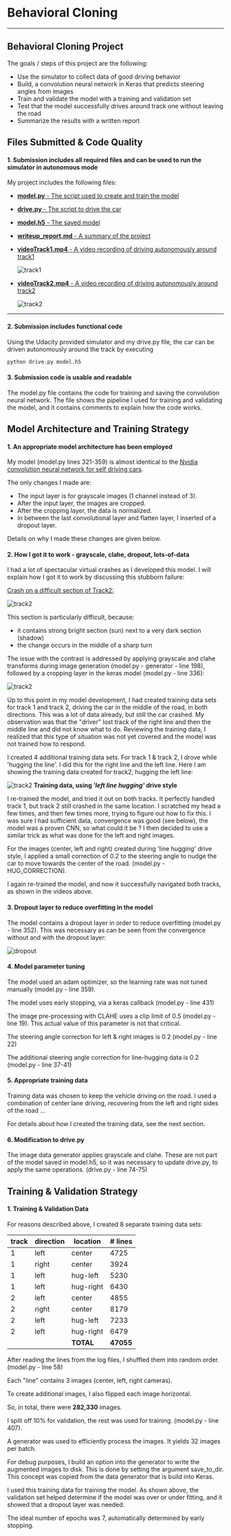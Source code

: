# Behavioral Cloning

---

Behavioral Cloning Project
---

The goals / steps of this project are the following:

* Use the simulator to collect data of good driving behavior
* Build, a convolution neural network in Keras that predicts steering angles from images
* Train and validate the model with a training and validation set
* Test that the model successfully drives around track one without leaving the road
* Summarize the results with a written report

Files Submitted & Code Quality
---

#### 1. Submission includes all required files and can be used to run the simulator in autonomous mode

My project includes the following files:

- [<b>model.py</b> - The script used to create and train the model](https://github.com/ArjaanBuijk/CarND_Behavioral_Cloning_P3/blob/master/model.py)
- [<b>drive.py</b> - The script to drive the car](https://github.com/ArjaanBuijk/CarND_Behavioral_Cloning_P3/blob/master/drive.py)
- [<b>model.h5</b> - The saved model](https://github.com/ArjaanBuijk/CarND_Behavioral_Cloning_P3/blob/master/model.h5)
- [<b>writeup_report.md</b> - A summary of the project](https://github.com/ArjaanBuijk/CarND_Behavioral_Cloning_P3/blob/master/writeup_report.md)
- [<b>videoTrack1.mp4</b> - A video recording of driving autonomously around track1](https://github.com/ArjaanBuijk/CarND_Behavioral_Cloning_P3/blob/master/videoTrack1.mp4)

    ![track1](https://github.com/ArjaanBuijk/CarND_Behavioral_Cloning_P3/blob/master/images/videoTrack1-r10.gif?raw=true)


- [<b>videoTrack2.mp4</b> - A video recording of driving autonomously around track2](https://github.com/ArjaanBuijk/CarND_Behavioral_Cloning_P3/blob/master/videoTrack2.mp4)

    ![track2](https://github.com/ArjaanBuijk/CarND_Behavioral_Cloning_P3/blob/master/images/videoTrack2-r10.gif?raw=true)

  
---

#### 2. Submission includes functional code
Using the Udacity provided simulator and my drive.py file, the car can be driven autonomously around the track by executing 
```sh
python drive.py model.h5
```

#### 3. Submission code is usable and readable

The model.py file contains the code for training and saving the convolution neural network. The file shows the pipeline I used for training and validating the model, and it contains comments to explain how the code works.



Model Architecture and Training Strategy
---

#### 1. An appropriate model architecture has been employed

My model (model.py lines 321-359) is almost identical to the [Nvidia convolution neural network for self driving cars](https://devblogs.nvidia.com/parallelforall/deep-learning-self-driving-cars/).

The only changes I made are:

- The input layer is for grayscale images (1 channel instead of 3).
- After the input layer, the images are cropped.
- After the cropping layer, the data is normalized.
- In between the last convolutional layer and flatten layer, I inserted of a dropout layer.

Details on why I made these changes are given below.


#### 2. How I got it to work - grayscale, clahe, dropout, lots-of-data

I had a lot of spectacular virtual crashes as I developed this model. I will explain how I got it to work by discussing this stubborn failure:


<u>Crash on a difficult section of Track2:</u> 

   ![track2](https://github.com/ArjaanBuijk/CarND_Behavioral_Cloning_P3/blob/master/images/videoTrack2-crash.gif?raw=true)


This section is particularly difficult, because:

- it contains strong bright section (sun) next to a very dark section (shadow)
- the change occurs in the middle of a sharp turn

The issue with the contrast is addressed by applying grayscale and clahe transforms  during image generation (model.py - generator - line 198), followed by a cropping layer in the keras model (model.py - line 336):

![track2](https://github.com/ArjaanBuijk/CarND_Behavioral_Cloning_P3/blob/master/images/track2-crash-image-processing.gif?raw=true)

Up to this point in my model development, I had created training data sets for track 1 and track 2, driving the car in the middle of the road, in both directions. This was a lot of data already, but still the car crashed. My observation was that the "driver" lost track of the right line and then the middle line and did not know what to do. Reviewing the training data, I realized that this type of situation was not yet covered and the model was not trained how to respond.

I created 4 additional training data sets. For track 1 & track 2, I drove while 'hugging the line'. I did this for the right line and the left line.
Here I am showing the training data created for track2, hugging the left line:

![track2](https://github.com/ArjaanBuijk/CarND_Behavioral_Cloning_P3/blob/master/images/track2-hug-left-line.gif?raw=true) <b>Training data, using <i>'left line hugging'</i> drive style</b>


I re-trained the model, and tried it out on both tracks. It perfectly handled track 1, but track 2 still crashed in the same location. I scratched my head a few times, and then few times more, trying to figure out how to fix this. I was sure I had sufficient data, convergence was good (see below), the model was a proven CNN, so what could it be ? I then decided to use a similar trick as what was done for the left and right images. 

For the images (center, left and right) created during 'line hugging' drive style, I applied a small correction of 0.2 to the steering angle to nudge the car to move towards the center of the road. (model.py - HUG_CORRECTION).

I again re-trained the model, and now it successfully navigated both tracks, as shown in the videos above.


#### 3. Dropout layer to reduce overfitting in the model

The model contains a dropout layer in order to reduce overfitting (model.py - line 352). This was necessary as can be seen from the convergence without and with the dropout layer:

![dropout](https://github.com/ArjaanBuijk/CarND_Behavioral_Cloning_P3/blob/master/images/dropout-influence.gif?raw=true)

#### 4. Model parameter tuning

The model used an adam optimizer, so the learning rate was not tuned manually (model.py - line 359).

The model uses early stopping, via a keras callback (model.py - line 431)

The image pre-processing with CLAHE uses a clip limit of 0.5 (model.py - line 19). This actual value of this parameter is not that critical.

The steering angle correction for left & right images is 0.2 (model.py - line 22)

The additional steering angle correction for line-hugging data is 0.2 (model.py - line 37-41)

#### 5. Appropriate training data

Training data was chosen to keep the vehicle driving on the road. I used a combination of center lane driving, recovering from the left and right sides of the road ... 

For details about how I created the training data, see the next section. 

#### 6. Modification to drive.py

The image data generator applies grayscale and clahe. These are not part of the model saved in model.h5, so it was necessary to update drive.py, to apply the same operations. (drive.py - line 74-75) 

Training & Validation Strategy
---

#### 1. Training & Validation Data

For reasons described above, I created 8 separate training data sets:

| track | direction | location   | # lines |
|-------| --------- | ---------- | ------- |
|    1  |   left    |  center    |   4725  |
|    1  |   right   |  center    |   3924  |
|    1  |   left    |  hug-left  |   5230  |
|    1  |   left    |  hug-right |   6430  |
|    2  |   left    |  center    |   4855  |
|    2  |   right   |  center    |   8179  |
|    2  |   left    |  hug-left  |   7233  |
|    2  |   left    |  hug-right |   6479  |
|       |           |<b>TOTAL</b>|<b>47055</b>|

After reading the lines from the log files, I shuffled them into random order. (model.py - line 58)

Each "line" contains 3 images (center, left, right cameras).

To create additional images, I also flipped each image horizontal.

So, in total, there were <b>282,330</b> images.

I split off 10% for validation, the rest was used for training. (model.py - line 407).

A generator was used to efficiently process the images. It yields 32 images per batch.

For debug purposes, I build an option into the generator to write the augmented images to disk. This is done by setting the argument save_to_dir. This concept was copied from the data generator that is build into Keras.

I used this training data for training the model. As shown above, the validation set helped determine if the model was over or under fitting, and it showed that a dropout layer was needed. 

The ideal number of epochs was 7, automatically determined by early stopping.